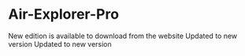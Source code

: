 # Air-Explorer-Pro
New edition is available to download from the website
Updated to new version
Updated to new version
